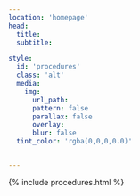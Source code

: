 ```yaml
---
location: 'homepage'
head:
  title:
  subtitle:

style:
  id: 'procedures'
  class: 'alt'
  media:
    img:
      url_path:
      pattern: false
      parallax: false
      overlay:
      blur: false
  tint_color: 'rgba(0,0,0,0.0)'  


---
```

{% include procedures.html %}
